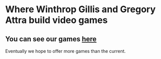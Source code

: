 # Where Winthrop Gillis and Gregory Attra build video games

## You can see our games [here](https://gnwgames.github.io)

Eventually we hope to offer more games than the current.
